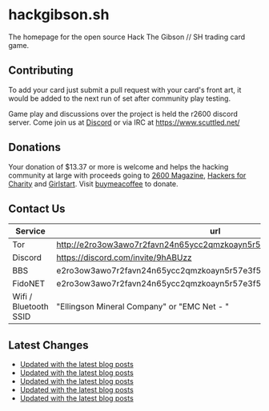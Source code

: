 # hackgibson.sh
The homepage for the open source Hack The Gibson // SH trading card game.


## Contributing

To add your card just submit a pull request with your card's front art, it would be added to the next run of set after community play testing.

Game play and discussions over the project is held the r2600 discord server. Come join us at [Discord](https://discord.com/invite/9hABUzz) or via IRC at https://www.scuttled.net/


## Donations

Your donation of $13.37 or more is welcome and helps the hacking community at large with proceeds going to [2600 Magazine](https://2600.com/), [Hackers for Charity](https://hackersforcharity.org) and [Girlstart](https://girlstart.org).  Visit [buymeacoffee](https://www.buymeacoffee.com/hackgibson.sh) to donate.


## Contact Us

Service | url
-|-
Tor | http://e2ro3ow3awo7r2favn24n65ycc2qmzkoayn5r57e3f56nvjwdcgg32ad.onion
Discord | https://discord.com/invite/9hABUzz
BBS | e2ro3ow3awo7r2favn24n65ycc2qmzkoayn5r57e3f56nvjwdcgg32ad.onion:23
FidoNET | e2ro3ow3awo7r2favn24n65ycc2qmzkoayn5r57e3f56nvjwdcgg32ad.onion:24554
Wifi / Bluetooth SSID | "Ellingson Mineral Company" or "EMC Net - <fidonet address>"

## Latest Changes
<!-- BLOG-POST-LIST:START -->
- [Updated with the latest blog posts](https://github.com/DFW2600/hackgibson.sh/commit/06438776f04aa6b736bec391fadf299743b44e2e)
- [Updated with the latest blog posts](https://github.com/DFW2600/hackgibson.sh/commit/9bffa89c7d95ce0e04021144a493bca3ef783843)
- [Updated with the latest blog posts](https://github.com/DFW2600/hackgibson.sh/commit/83ed6f6c3a5ddbc25a6de81671f6cd181d9b0517)
- [Updated with the latest blog posts](https://github.com/DFW2600/hackgibson.sh/commit/a08052fb0966939a5b0261cd004035c474ec39f1)
- [Updated with the latest blog posts](https://github.com/DFW2600/hackgibson.sh/commit/0c48315f698dfeb522f99a3b6df7328b9041ac15)
<!-- BLOG-POST-LIST:END -->
